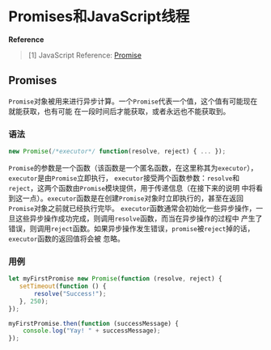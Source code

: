 [_metadata_:author]:- "daveying"
[_metadata_:tags]:- "JavaScript|Promise|JavaScript Thread"
[_metadata_:created-date]:- "2017-04-29 11:32pm"

# Promises和JavaScript线程

**Reference**
> [1] JavaScript Reference: [Promise](https://developer.mozilla.org/en-US/docs/Web/JavaScript/Reference/Global_Objects/Promise)

## Promises

`Promise`对象被用来进行异步计算。一个`Promise`代表一个值，这个值有可能现在就能获取，也有可能
在一段时间后才能获取，或者永远也不能获取到。

### 语法
```js
new Promise(/*executor*/ function(resolve, reject) { ... });
```
`Promise`的参数是一个函数（该函数是一个匿名函数，在这里称其为`executor`），`executor`是由`Promise`立即执行，
`executor`接受两个函数参数：`resolve`和`reject`，这两个函数由`Promise`模块提供，用于传递信息（在接下来的说明
中将看到这一点）。`executor`函数是在创建`Promise`对象时立即执行的，甚至在返回`Promise`对象之前就已经执行完毕。
`executor`函数通常会初始化一些异步操作，一旦这些异步操作成功完成，则调用`resolve`函数，而当在异步操作的过程中
产生了错误，则调用`reject`函数。如果异步操作发生错误，`promise`被`reject`掉的话，`executor`函数的返回值将会被
忽略。

### 用例
```js
let myFirstPromise new Promise(function (resolve, reject) {
   setTimeout(function () {
       resolve("Success!");
   }, 250);
});

myFirstPromise.then(function (successMessage) {
    console.log("Yay! " + successMessage);
});
```













